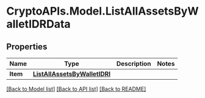 # CryptoAPIs.Model.ListAllAssetsByWalletIDRData

## Properties

Name | Type | Description | Notes
------------ | ------------- | ------------- | -------------
**Item** | [**ListAllAssetsByWalletIDRI**](ListAllAssetsByWalletIDRI.md) |  | 

[[Back to Model list]](../README.md#documentation-for-models) [[Back to API list]](../README.md#documentation-for-api-endpoints) [[Back to README]](../README.md)

